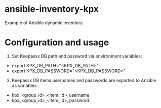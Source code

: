 ansible-inventory-kpx
=================
Example of Ansible dynamic inventory

Configuration and usage
=================
1. Set Keepassx DB path and password via environment variables:
- export KPX_DB_PATH="<KPX_DB_PATH>"
- export KPX_DB_PASSWORD="<KPX_DB_PASSWORD>"

2. Keepassx DB items usernames and passwords are exported to Ansible as variables:
- kpx_<group_id>_<item_id>_username
- kpx_<group_id>_<item_id>_password 
